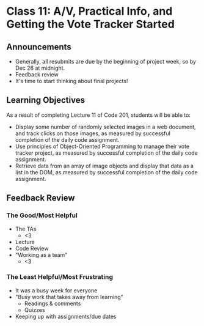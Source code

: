 # Class 11: A/V, Practical Info, and Getting the Vote Tracker Started

## Announcements

- Generally, all resubmits are due by the beginning of project week, so by Dec 26 at midnight.
- Feedback review
- It's time to start thinking about final projects!

## Learning Objectives

As a result of completing Lecture 11 of Code 201, students will be able to:

- Display some number of randomly selected images in a web document, and track clicks on those images, as measured by successful completion of the daily code assignment.
- Use principles of Object-Oriented Programming to manage their vote tracker project, as measured by successful completion of the daily code assignment.
- Retrieve data from an array of image objects and display that data as a list in the DOM, as measured by successful completion of the daily code assignment.

## Feedback Review

### The Good/Most Helpful

- The TAs
  - <3
- Lecture
- Code Review
- "Working as a team"
  - <3

### The Least Helpful/Most Frustrating

- It was a busy week for everyone
- "Busy work that takes away from learning"
  - Readings & comments
  - Quizzes
- Keeping up with assignments/due dates
